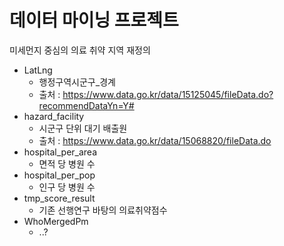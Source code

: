 # 데이터 마이닝 프로젝트
미세먼지 중심의 의료 취약 지역 재정의
* LatLng
  * 행정구역시군구_경계
  * 출처 : https://www.data.go.kr/data/15125045/fileData.do?recommendDataYn=Y#
* hazard_facility
  * 시군구 단위 대기 배출원
  * 출처 : https://www.data.go.kr/data/15068820/fileData.do
* hospital_per_area
  * 면적 당 병원 수
* hospital_per_pop
  * 인구 당 병원 수
* tmp_score_result
  * 기존 선행연구 바탕의 의료취약점수 
* WhoMergedPm
  * ..?
